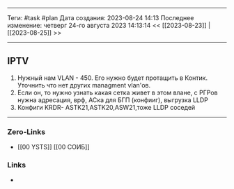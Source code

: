 ___
Теги: #task #plan 
Дата создания: 2023-08-24 14:13 
Последнее изменение: четверг 24-го августа 2023 14:13:14
<< [[2023-08-23]] | [[2023-08-25]] >> 
___
## IPTV

1. Нужный нам VLAN - 450. Его нужно будет протащить в Контик. Уточнить что нет других managment vlan'ов.
2. Если он, то нужно узнать какая сетка живет в этом влане, с РГРов нужна адресация, врф, АСка для БГП (конфииг), выгрузка LLDP
3. Конфиги KRDR- ASTK21,ASTK20,ASW21,тоже LLDP соседей
___
### Zero-Links
- [[00 YSTS]] [[00  СОИБ]]

### Links
- 
